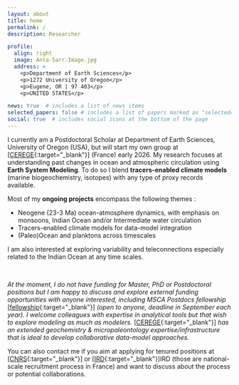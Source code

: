 ```yaml
---
layout: about
title: home
permalink: /
description: Researcher 

profile:
  align: right
  image: Anta-Sarr-Image.jpg
  address: >
    <p>Department of Earth Sciences</p>
    <p>1272 University of Oregon</p>
    <p>Eugene, OR | 97 403</p>
    <p>UNITED STATES</p>

news: true  # includes a list of news items
selected_papers: false # includes a list of papers marked as "selected={true}"
social: true  # includes social icons at the bottom of the page
---
```


I currently am a Postdoctoral Scholar at Department of Earth Sciences, University of Oregon (USA), but will start my own group at [[CEREGE](https://www.cerege.fr/en/){:target="_blank"}] (France) early 2026. My research focuses at understanding past changes in ocean and atmospheric circulation using __Earth System Modeling__. To do so I blend __tracers-enabled climate models__ (marine biogeochemistry, isotopes) with any type of proxy records available. 

Most of my __ongoing projects__ encompass the following themes :

- Neogene (23-3 Ma) ocean-atmosphere dynamics, with emphasis on monsoons, Indian Ocean and/or Intermediate water circulation
- Tracers-enabled climate models for data-model integration 
- (Paleo)Ocean and planktons across timescales

I am also interested at exploring variability and teleconnections especially related to the Indian Ocean at any time scales.
<p>&nbsp;</p>


_At the moment, I do not have funding for Master, PhD or Postdoctoral positions but I am happy to discuss and explore external funding opportunities with anyone interested, including MSCA Postdocs fellowship_ [[fellowship](https://marie-sklodowska-curie-actions.ec.europa.eu/calls/msca-postdoctoral-fellowships-2025){:target="_blank"}] _(open to anyone, deadline in September each year)._ _I welcome colleagues with expertise in analytical tools but that wish to explore modeling as much as modelers._ [[CEREGE](https://www.cerege.fr/en/){:target="_blank"}] _has an extended geochemistry & micropaleontology expertise/infrastructure that is ideal to develop collaborative data-model approaches._

You can also contact me if you aim at applying for tenured positions at [[CNRS](https://carrieres.cnrs.fr/en/external-competitions-for-researchers-m-f/){:target="_blank"}] or [[IRD](https://en.ird.fr/researcher-competitive-recruitement){:target="_blank"}]IRD (those are national-scale recruitment process in France) and want to discuss about the process or potential collaborations. 





